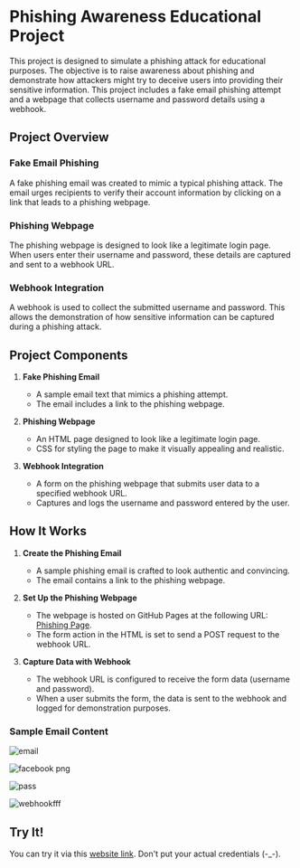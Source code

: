 # Phishing Awareness Educational Project

This project is designed to simulate a phishing attack for educational purposes. The objective is to raise awareness about phishing and demonstrate how attackers might try to deceive users into providing their sensitive information. This project includes a fake email phishing attempt and a webpage that collects username and password details using a webhook.

## Project Overview

### Fake Email Phishing

A fake phishing email was created to mimic a typical phishing attack. The email urges recipients to verify their account information by clicking on a link that leads to a phishing webpage.

### Phishing Webpage

The phishing webpage is designed to look like a legitimate login page. When users enter their username and password, these details are captured and sent to a webhook URL.

### Webhook Integration

A webhook is used to collect the submitted username and password. This allows the demonstration of how sensitive information can be captured during a phishing attack.

## Project Components

1. **Fake Phishing Email**
    - A sample email text that mimics a phishing attempt.
    - The email includes a link to the phishing webpage.

2. **Phishing Webpage**
    - An HTML page designed to look like a legitimate login page.
    - CSS for styling the page to make it visually appealing and realistic.

3. **Webhook Integration**
    - A form on the phishing webpage that submits user data to a specified webhook URL.
    - Captures and logs the username and password entered by the user.

## How It Works

1. **Create the Phishing Email**
    - A sample phishing email is crafted to look authentic and convincing.
    - The email contains a link to the phishing webpage.

2. **Set Up the Phishing Webpage**
    - The webpage is hosted on GitHub Pages at the following URL: [Phishing Page](https://malsaleh88.github.io/phishing.io/).
    - The form action in the HTML is set to send a POST request to the webhook URL.

3. **Capture Data with Webhook**
    - The webhook URL is configured to receive the form data (username and password).
    - When a user submits the form, the data is sent to the webhook and logged for demonstration purposes.

### Sample Email Content

![email](https://github.com/malsaleh88/BXL-k4MK4r-2/assets/141853984/4095bb04-3561-4d47-9253-5ccd4fe5f7a8)



![facebook png](https://github.com/malsaleh88/BXL-k4MK4r-2/assets/141853984/066d86f0-dde7-4705-a4c7-ad50d1bd9d81)

![pass](https://github.com/malsaleh88/BXL-k4MK4r-2/assets/141853984/d7533f77-5a8e-443c-9c6a-ee19e04dda7f)

![webhookfff](https://github.com/malsaleh88/BXL-k4MK4r-2/assets/141853984/510c00ab-9e7e-40da-af77-f5c10c328cbc)



## Try It!

You can try it via this [website link](https://malsaleh88.github.io/phishing.io/). Don't put your actual credentials (-_-).

